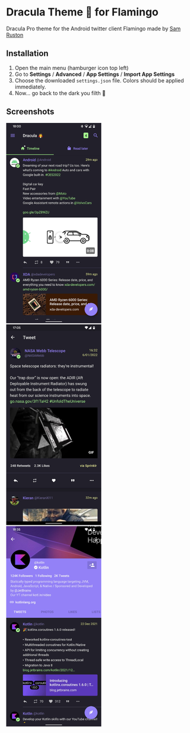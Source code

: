 # Dracula Theme 🧛 for Flamingo
Dracula Pro theme for the Android twitter client Flamingo made by [Sam Ruston](https://samruston.com/)

## Installation

1. Open the main menu (hamburger icon top left)
2. Go to **Settings** / **Advanced** / **App Settings** / **Import App Settings**
3. Choose the downloaded `settings.json` file. Colors should be applied immediately.
4. Now... go back to the dark you filth 🧛

## Screenshots

<img src="screenshots/Screenshot_20220106-180038.png" width="256"/>
<img src="screenshots/Screenshot_20220106-170508.png" width="256"/>
<img src="screenshots/Screenshot_20220106-183545.png" width="256"/>


